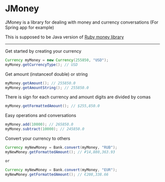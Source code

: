 # JMoney
JMoney is a library for dealing with money and currency conversations (For Spring app for example)

This is supposed to be Java version of [Ruby money library](https://github.com/RubyMoney/money)

***

Get started by creating your currency

``` java
Currency myMoney = new Currency(255850, "USD");
myMoney.getCurrencyType(); // USD
```

Get amount (instanceof double) or string

``` java
myMoney.getAmount(); // 255850.0
myMoney.getAmountString(); // 255850.0
```

There is sign for each currency and amount digits are divided by comas

``` java
myMoney.getFormattedAmount(); // $255,850.0
```

Easy operations and conversations
``` java
myMoney.add(10000); // 265850.0
myMoney.subtract(10000); // 245850.0
```

Convert your currency to others
``` java
Currency myNewMoney = Bank.convert(myMoney, "RUB");
myNewMoney.getFormattedAmount(); // ₽14,880,363.93

or

Currency myNewMoney = Bank.convert(myMoney, "EUR");
myNewMoney.getFormattedAmount(); // €208,338.66
```
